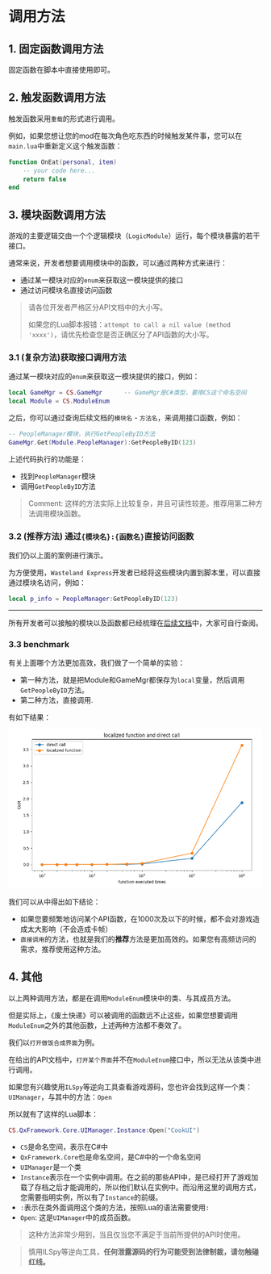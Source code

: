 # 调用方法



## 1. 固定函数调用方法

固定函数在脚本中直接使用即可。



## 2. 触发函数调用方法

触发函数采用`重载`的形式进行调用。

例如，如果您想让您的mod在每次角色吃东西的时候触发某件事，您可以在`main.lua`中重新定义这个触发函数：

```lua
function OnEat(personal, item)
    -- your code here...
    return false
end
```





## 3. 模块函数调用方法

游戏的主要逻辑交由一个个逻辑模块（`LogicModule`）运行，每个模块暴露的若干接口。

通常来说，开发者想要调用模块中的函数，可以通过两种方式来进行：

+ 通过某一模块对应的`enum`来获取这一模块提供的接口
+ 通过访问模块名直接访问函数

> 请各位开发者严格区分API文档中的大小写。
>
> 如果您的Lua脚本报错：`attempt to call a nil value (method 'xxxx')`，请优先检查您是否正确区分了API函数的大小写。

### 3.1 (复杂方法)获取接口调用方法

通过某一模块对应的`enum`来获取这一模块提供的接口，例如：

```lua
local GameMgr = CS.GameMgr  	-- GameMgr是C#类型，要用CS这个命名空间
local Module = CS.ModuleEnum
```

之后，你可以通过查询后续文档的`模块名` - `方法名`，来调用接口函数，例如：

```lua
-- PeopleManager模块，执行GetPeopleByID方法
GameMgr.Get(Module.PeopleManager):GetPeopleByID(123)
```

上述代码执行的功能是：

+ 找到`PeopleManager`模块
+ 调用`GetPeopleByID`方法



> Comment: 这样的方法实际上比较复杂，并且可读性较差。推荐用第二种方法调用模块函数。

### 3.2 (推荐方法) 通过`{模块名}:{函数名}`直接访问函数

我们仍以上面的案例进行演示。

为方便使用，`Wasteland Express`开发者已经将这些模块内置到脚本里，可以直接通过模块名访问，例如：

```lua
local p_info = PeopleManager:GetPeopleByID(123)
```



---

所有开发者可以接触的模块以及函数都已经梳理在[后续文档](ModAPIs/module_funcs/)中，大家可自行查阅。

### 3.3 benchmark

有关上面哪个方法更加高效，我们做了一个简单的实验：

+ 第一种方法，就是把Module和GameMgr都保存为`local`变量，然后调用`GetPeopleByID`方法。
+ 第二种方法，直接调用.

有如下结果：

![benchmark](./assets/benchmark.png)

我们可以从中得出如下结论：

+ 如果您要频繁地访问某个API函数，在1000次及以下的时候，都不会对游戏造成太大影响（不会造成卡帧）
+ `直接调用`的方法，也就是我们的**推荐**方法是更加高效的。如果您有高频访问的需求，推荐使用这种方法。



## 4. 其他

以上两种调用方法，都是在调用`ModuleEnum`模块中的类、与其成员方法。

但是实际上，《废土快递》可以被调用的函数远不止这些，如果您想要调用`ModuleEnum`之外的其他函数，上述两种方法都不奏效了。

我们以`打开做饭合成界面`为例。

在给出的API文档中，`打开某个界面`并不在`ModuleEnum`接口中，所以无法从该类中进行调用。

如果您有兴趣使用`ILSpy`等逆向工具查看游戏源码，您也许会找到这样一个类：`UIManager`，与其中的方法：`Open`

所以就有了这样的Lua脚本：

```lua
CS.QxFramework.Core.UIManager.Instance:Open("CookUI")
```

+ `CS`是命名空间，表示在C#中
+ `QxFramework.Core`也是命名空间，是C#中的一个命名空间
+ `UIManager`是一个类
+ `Instance`表示在一个实例中调用。在之前的那些API中，是已经打开了游戏加载了存档之后才能调用的，所以他们默认在实例中。而沿用这里的调用方式，您需要指明实例，所以有了`Instance`的前缀。
+ `:`表示在类外面调用这个类的方法，按照Lua的语法需要使用`:`
+ `Open`: 这是`UIManager`中的成员函数。



> 这种方法非常少用到，当且仅当您不满足于当前所提供的API时使用。



> 慎用ILSpy等逆向工具，**任何泄露源码的行为可能受到法律制裁，请勿触碰红线。**